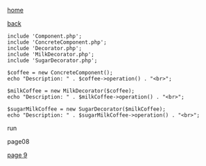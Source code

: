 [home](./page01.md)

[back](./page07.md)

```
include 'Component.php';
include 'ConcreteComponent.php';
include 'Decorator.php';
include 'MilkDecorator.php';
include 'SugarDecorator.php';
```


```
$coffee = new ConcreteComponent();
echo "Description: " . $coffee->operation() . "<br>";
```

```
$milkCoffee = new MilkDecorator($coffee);
echo "Description: " . $milkCoffee->operation() . "<br>";
```

```
$sugarMilkCoffee = new SugarDecorator($milkCoffee);
echo "Description: " . $sugarMilkCoffee->operation() . "<br>";
```

run


page08

[page 9](./page09.md)

